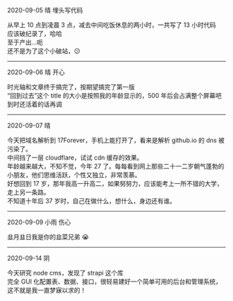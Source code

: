 2020-09-05 晴 埋头写代码

从早上 10 点到凌晨 3 点，减去中间吃饭休息的两小时，一共写了 13 小时代码  
应该破纪录了，哈哈  
至于产出...呃  
还不是为了这个小破站，😕

---

2020-09-06 晴 开心

时光轴和文章终于搞完了，按期望搞完了第一版  
“回到过去”这个 title 的大小是按照我的年龄显示的，500 年后会占满整个屏幕吧  
到时还活着的话再调

---

2020-09-07 晴

今天把域名解析到 17Forever，手机上能打开了，看来是解析 github.io 的 dns 被污染了。  
中间挡了一层 cloudflare，试试 cdn 缓存的效果。  
年龄越来越大，不知不觉，今年 27 了。每每看到网上那些二十一二岁朝气蓬勃的小朋友，他们思维活跃，个性又独立，非常羡慕。  
好想回到 17 岁，那年我高一升高二，如果努努力，应该能考上一所不错的大学，走上另一条路。  
不知道十年后 37 岁时，自己在做什么，想什么，身边还有谁。

---

2020-09-09 小雨 伤心

韭月韭日我是你的韭菜兄弟 😭

---

2020-09-14 阴

今天研究 node cms，发现了 strapi 这个库  
完全 GUI 化配置表、数据、接口，很轻易建好一个简单可用的后台和管理系统，这不就是我一直梦寐以求的！
